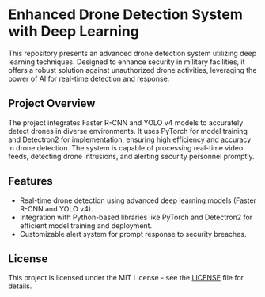 # Enhanced Drone Detection System with Deep Learning

This repository presents an advanced drone detection system utilizing deep learning techniques. Designed to enhance security in military facilities, it offers a robust solution against unauthorized drone activities, leveraging the power of AI for real-time detection and response.

## Project Overview

The project integrates Faster R-CNN and YOLO v4 models to accurately detect drones in diverse environments. It uses PyTorch for model training and Detectron2 for implementation, ensuring high efficiency and accuracy in drone detection. The system is capable of processing real-time video feeds, detecting drone intrusions, and alerting security personnel promptly.

## Features

- Real-time drone detection using advanced deep learning models (Faster R-CNN and YOLO v4).
- Integration with Python-based libraries like PyTorch and Detectron2 for efficient model training and deployment.
- Customizable alert system for prompt response to security breaches.

## License

This project is licensed under the MIT License - see the [LICENSE](LICENSE) file for details.
